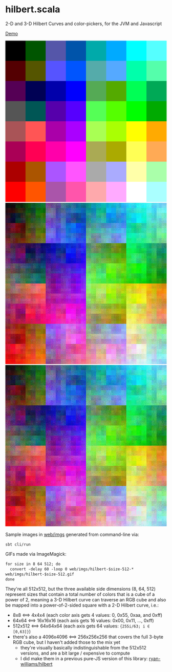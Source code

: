 # hilbert.scala
2-D and 3-D Hilbert Curves and color-pickers, for the JVM and Javascript

[Demo](https://storage.googleapis.com/hilbert/colors/index.html)

![](./web/imgs/hilbert-8-512.gif)
![](./web/imgs/hilbert-64-512.gif)
![](./web/imgs/hilbert-512-512.gif)

Sample images in [web/imgs](web/imgs) generated from command-line via:

```
sbt cli/run
```

GIFs made via ImageMagick:
```
for size in 8 64 512; do
  convert -delay 60 -loop 0 web/imgs/hilbert-$size-512-* web/imgs/hilbert-$size-512.gif
done
```

They're all 512x512, but the three available side dimensions (8, 64, 512) represent sizes that contain a total number of colors that is a cube of a power of 2, meaning a 3-D Hilbert curve can traverse an RGB cube and also be mapped into a power-of-2-sided square with a 2-D Hilbert curve, i.e.:
- 8x8 ⟺ 4x4x4 (each color axis gets 4 values: 0, 0x55, 0xaa, and 0xff)
- 64x64 ⟺ 16x16x16 (each axis gets 16 values: 0x00, 0x11, …, 0xff)
- 512x512 ⟺ 64x64x64 (each axis gets 64 values: `{255i/63; i ∈ [0,63]}`)
- there's also a 4096x4096 ⟺ 256x256x256 that covers the full 3-byte RGB cube, but I haven't added those to the mix yet
  - they're visually basically indistinguishable from the 512x512 versions, and are a bit large / expensive to compute
  - I did make them in a previous pure-JS version of this library: [ryan-williams/hilbert](https://github.com/ryan-williams/hilbert)
